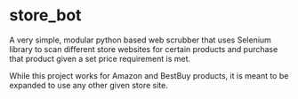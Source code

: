 # store_bot
A very simple, modular python based web scrubber that uses Selenium library to scan different store websites for certain products and purchase that product given a set price requirement is met.

While this project works for Amazon and BestBuy products, it is meant to be expanded to use any other given store site.
